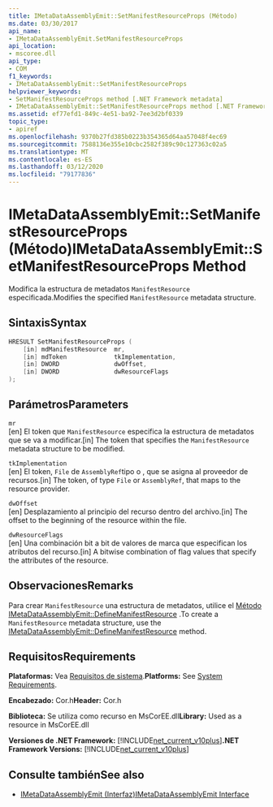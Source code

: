 ```yaml
---
title: IMetaDataAssemblyEmit::SetManifestResourceProps (Método)
ms.date: 03/30/2017
api_name:
- IMetaDataAssemblyEmit.SetManifestResourceProps
api_location:
- mscoree.dll
api_type:
- COM
f1_keywords:
- IMetaDataAssemblyEmit::SetManifestResourceProps
helpviewer_keywords:
- SetManifestResourceProps method [.NET Framework metadata]
- IMetaDataAssemblyEmit::SetManifestResourceProps method [.NET Framework metadata]
ms.assetid: ef77efd1-849c-4e51-ba92-7ee3d2bf0339
topic_type:
- apiref
ms.openlocfilehash: 9370b27fd385b0223b354365d64aa57048f4ec69
ms.sourcegitcommit: 7588136e355e10cbc2582f389c90c127363c02a5
ms.translationtype: MT
ms.contentlocale: es-ES
ms.lasthandoff: 03/12/2020
ms.locfileid: "79177836"
---
```

# <a name="imetadataassemblyemitsetmanifestresourceprops-method"></a><span data-ttu-id="a5a27-102">IMetaDataAssemblyEmit::SetManifestResourceProps (Método)</span><span class="sxs-lookup"><span data-stu-id="a5a27-102">IMetaDataAssemblyEmit::SetManifestResourceProps Method</span></span>
<span data-ttu-id="a5a27-103">Modifica la estructura de metadatos `ManifestResource` especificada.</span><span class="sxs-lookup"><span data-stu-id="a5a27-103">Modifies the specified `ManifestResource` metadata structure.</span></span>  
  
## <a name="syntax"></a><span data-ttu-id="a5a27-104">Sintaxis</span><span class="sxs-lookup"><span data-stu-id="a5a27-104">Syntax</span></span>  
  
```cpp  
HRESULT SetManifestResourceProps (  
    [in] mdManifestResource  mr,  
    [in] mdToken             tkImplementation,
    [in] DWORD               dwOffset,  
    [in] DWORD               dwResourceFlags  
);  
```  
  
## <a name="parameters"></a><span data-ttu-id="a5a27-105">Parámetros</span><span class="sxs-lookup"><span data-stu-id="a5a27-105">Parameters</span></span>  
 `mr`  
 <span data-ttu-id="a5a27-106">[en] El token que `ManifestResource` especifica la estructura de metadatos que se va a modificar.</span><span class="sxs-lookup"><span data-stu-id="a5a27-106">[in] The token that specifies the `ManifestResource` metadata structure to be modified.</span></span>  
  
 `tkImplementation`  
 <span data-ttu-id="a5a27-107">[en] El token, `File` de `AssemblyRef`tipo o , que se asigna al proveedor de recursos.</span><span class="sxs-lookup"><span data-stu-id="a5a27-107">[in] The token, of type `File` or `AssemblyRef`, that maps to the resource provider.</span></span>  
  
 `dwOffset`  
 <span data-ttu-id="a5a27-108">[en] Desplazamiento al principio del recurso dentro del archivo.</span><span class="sxs-lookup"><span data-stu-id="a5a27-108">[in] The offset to the beginning of the resource within the file.</span></span>  
  
 `dwResourceFlags`  
 <span data-ttu-id="a5a27-109">[en] Una combinación bit a bit de valores de marca que especifican los atributos del recurso.</span><span class="sxs-lookup"><span data-stu-id="a5a27-109">[in] A bitwise combination of flag values that specify the attributes of the resource.</span></span>  
  
## <a name="remarks"></a><span data-ttu-id="a5a27-110">Observaciones</span><span class="sxs-lookup"><span data-stu-id="a5a27-110">Remarks</span></span>  
 <span data-ttu-id="a5a27-111">Para crear `ManifestResource` una estructura de metadatos, utilice el [Método IMetaDataAssemblyEmit::DefineManifestResource](../../../../docs/framework/unmanaged-api/metadata/imetadataassemblyemit-definemanifestresource-method.md) .</span><span class="sxs-lookup"><span data-stu-id="a5a27-111">To create a `ManifestResource` metadata structure, use the [IMetaDataAssemblyEmit::DefineManifestResource](../../../../docs/framework/unmanaged-api/metadata/imetadataassemblyemit-definemanifestresource-method.md) method.</span></span>  
  
## <a name="requirements"></a><span data-ttu-id="a5a27-112">Requisitos</span><span class="sxs-lookup"><span data-stu-id="a5a27-112">Requirements</span></span>  
 <span data-ttu-id="a5a27-113">**Plataformas:** Vea [Requisitos de sistema](../../../../docs/framework/get-started/system-requirements.md).</span><span class="sxs-lookup"><span data-stu-id="a5a27-113">**Platforms:** See [System Requirements](../../../../docs/framework/get-started/system-requirements.md).</span></span>  
  
 <span data-ttu-id="a5a27-114">**Encabezado:** Cor.h</span><span class="sxs-lookup"><span data-stu-id="a5a27-114">**Header:** Cor.h</span></span>  
  
 <span data-ttu-id="a5a27-115">**Biblioteca:** Se utiliza como recurso en MsCorEE.dll</span><span class="sxs-lookup"><span data-stu-id="a5a27-115">**Library:** Used as a resource in MsCorEE.dll</span></span>  
  
 <span data-ttu-id="a5a27-116">**Versiones de .NET Framework:** [!INCLUDE[net_current_v10plus](../../../../includes/net-current-v10plus-md.md)]</span><span class="sxs-lookup"><span data-stu-id="a5a27-116">**.NET Framework Versions:** [!INCLUDE[net_current_v10plus](../../../../includes/net-current-v10plus-md.md)]</span></span>  
  
## <a name="see-also"></a><span data-ttu-id="a5a27-117">Consulte también</span><span class="sxs-lookup"><span data-stu-id="a5a27-117">See also</span></span>

- [<span data-ttu-id="a5a27-118">IMetaDataAssemblyEmit (Interfaz)</span><span class="sxs-lookup"><span data-stu-id="a5a27-118">IMetaDataAssemblyEmit Interface</span></span>](../../../../docs/framework/unmanaged-api/metadata/imetadataassemblyemit-interface.md)
